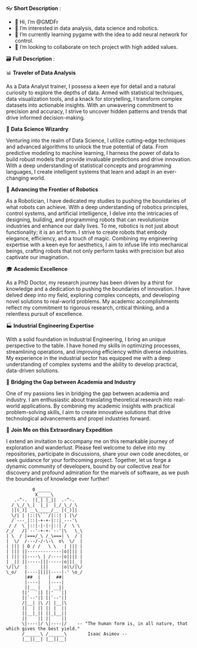 👓 **Short Description** :
- 👋 Hi, I’m @GMDFr
- 👀 I’m interested in data analysis, data science and robotics.
- 🌱 I’m currently learning pygame with the idea to add neural network for control.
- 💞️ I’m looking to collaborate on tech project with high added values.

🗃️ **Full Description** : 

📊 **Traveler of Data Analysis**

As a Data Analyst trainer, I possess a keen eye for detail and a natural curiosity to explore the depths of data. Armed with statistical techniques, data visualization tools, and a knack for storytelling, I transform complex datasets into actionable insights. With an unwavering commitment to precision and accuracy, I strive to uncover hidden patterns and trends that drive informed decision-making.

🧠 **Data Science Wizardry**

Venturing into the realm of Data Science, I utilize cutting-edge techniques and advanced algorithms to unlock the true potential of data. From predictive modeling to machine learning, I harness the power of data to build robust models that provide invaluable predictions and drive innovation. With a deep understanding of statistical concepts and programming languages, I create intelligent systems that learn and adapt in an ever-changing world.

🤖 **Advancing the Frontier of Robotics**

As a Robotician, I have dedicated my studies to pushing the boundaries of what robots can achieve. With a deep understanding of robotics principles, control systems, and artificial intelligence, I delve into the intricacies of designing, building, and programming robots that can revolutionize industries and enhance our daily lives.
To me, robotics is not just about functionality; it is an art form. I strive to create robots that embody elegance, efficiency, and a touch of magic. Combining my engineering expertise with a keen eye for aesthetics, I aim to infuse life into mechanical beings, crafting robots that not only perform tasks with precision but also captivate our imagination.

🎓 **Academic Excellence**

As a PhD Doctor, my research journey has been driven by a thirst for knowledge and a dedication to pushing the boundaries of innovation. I have delved deep into my field, exploring complex concepts, and developing novel solutions to real-world problems. My academic accomplishments reflect my commitment to rigorous research, critical thinking, and a relentless pursuit of excellence.

🏭 **Industrial Engineering Expertise**

With a solid foundation in Industrial Engineering, I bring an unique perspective to the table. I have honed my skills in optimizing processes, streamlining operations, and improving efficiency within diverse industries. My experience in the industrial sector has equipped me with a deep understanding of complex systems and the ability to develop practical, data-driven solutions.

🔬 **Bridging the Gap between Academia and Industry**

One of my passions lies in bridging the gap between academia and industry. I am enthusiastic about translating theoretical research into real-world applications. By combining my academic insights with practical problem-solving skills, I aim to create innovative solutions that drive technological advancements and propel industries forward.

🌟 **Join Me on this Extraordinary Expedition**

I extend an invitation to accompany me on this remarkable journey of exploration and wanderlust. Please feel welcome to delve into my repositories, participate in discussions, share your own code anecdotes, or seek guidance for your forthcoming project. Together, let us forge a dynamic community of developers, bound by our collective zeal for discovery and profound admiration for the marvels of software, as we push the boundaries of knowledge ever further!

<!---- 📫 You can reach me on Discord
GMDFr/GMDFr is a ✨ special ✨ repository because its `README.md` (this file) appears on your GitHub profile.
You can click the Preview link to take a look at your changes.
--->
```
          0 _____ 
           X_____\
   .-^-.  ||_| |_||  .-^-.
  /_\_/_\_|  |_|  |_/_\_/_\
  ||(_)| __\_____/__ |(_)||
  \/| | |::|\```/|::| | |\/
  /`---_|::|-+-+-|::|_---'\
 / /  \ |::|-|-|-|::| /  \ \
/_/   /|`--'-+-+-`--'|\   \_\
| \  / |===/_\ /_\===| \  / |
|  \/  /---/-/-\-\  o\  \/  |
| ||| | O / /   \ \   | ||| |
| ||| ||-------------|o|||| |
| ||| ||----\ | /----|o|||| |
| _|| ||-----|||-----|o|||_ |
\/|\/  |     |||     |o|\/|\/
\_o/   |----|||||----|-' \o_/
       |##  |   |  ##|
       |----|   |----|
       ||__ |   | __||
      [|'  `|] [|'  `|]
      [|`--'|] [|`--'|]
      /|__| |\ /| |__|\
      ||  | || || |  ||
      ||__|_|| ||_|__||
      ||    || ||    ||
      \|----|/ \|----|/    -- "The human form is, in all nature, that which gives the best yield."
      /______\ /______\        Isaac Asimov -- 
      |__||__| |__||__|
```
